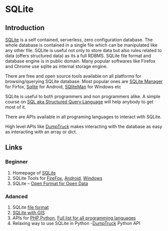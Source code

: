 # SQLite
## Introduction
[SQLite](http://www.sqlite.org/) is a self contained, serverless, zero configuration database. The whole database is contained in a single file which can be manipulated like any other file. SQLite is useful not only to store data but also rules related to data (offers structured data) as its a full RDBMS. SQLite file format and database engine is in public domain. Many popular softwares like Firefox and Chrome use sqlite as internal storage engine. 

There are free and open source tools available on all platforms for browsing/querying SQLite database. Most popular ones are [SQLite Manager](https://addons.mozilla.org/en-US/firefox/addon/sqlite-manager/) for Firfox, [Sqlite](http://aaa.andsen.dk/aSQLiteManager.html) for Android, [SQliteMan](http://sqliteman.com/) for Windows etc

SQLite is useful to both programmers and non programmers alike. A simple course on [SQL aka Structured Query Language](http://en.wikipedia.org/wiki/SQL) will help anybody to get most of it.

There are APIs available in all programing languages to interact with SQLite. 

High level APIs like [DumpTruck](http://www.dumptruck.io/) makes interacting with the database as easy as interacting with an array or dict. 

## Links
### Beginner
1. Homepage of [SQLite](http://www.sqlite.org/)
2. SQLite Tools for [FireFox](https://addons.mozilla.org/en-US/firefox/addon/sqlite-manager/), [Android](http://aaa.andsen.dk/aSQLiteManager.html), [Windows](http://sqliteman.com/)
3. SQLite – [Open Format for Open Data](http://thejeshgn.com/2012/08/23/sqlite-open-format-for-open-data/)
### Adanced
1. SQLite [file format](http://www.sqlite.org/fileformat2.html)
2. [SQLite with GIS](https://www.gaia-gis.it/fossil/libspatialite/index)
3. APIs for [PHP](http://php.net/manual/en/book.sqlite.php),[Python](http://docs.python.org/library/sqlite3.html), [Full list for all programming languages](http://www.sqlite.org/cvstrac/wiki?p=SqliteWrappers)
4. Relaxing way to use SQLite in Python -[DumpTruck](http://www.dumptruck.io/) Python API  